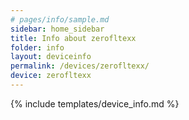```yaml
---
# pages/info/sample.md
sidebar: home_sidebar
title: Info about zerofltexx
folder: info
layout: deviceinfo
permalink: /devices/zerofltexx/
device: zerofltexx
---
```

{% include templates/device_info.md %}
